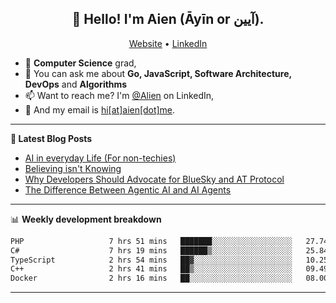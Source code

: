<h2 align="center">👋 Hello! I'm Aien (Āyīn or آیین).</h2>
<p align="center">
  <a href="https://www.aien.me">Website</a> •
  <a href="https://www.linkedin.com/in/aiensaidi/">LinkedIn</a>
</p>


- 🌱 **Computer Science** grad,
- 💬 You can ask me about **Go, JavaScript, Software Architecture, DevOps** and **Algorithms**
- 📫 Want to reach me? I'm [@Alien](https://www.linkedin.com/in/aiensaidi/) on LinkedIn,
- 📧 And my email is [hi[at]aien[dot]me](mailto:hi@aien.me).

-------

**📝 Latest Blog Posts**

<!-- BLOG-POST-LIST:START -->
- [AI in everyday Life (For non-techies)](https://aien.me/ai-in-everyday-life-for-non-techies/)
- [Believing isn't Knowing](https://aien.me/believing-isnt-knowing/)
- [Why Developers Should Advocate for BlueSky and AT Protocol](https://aien.me/why-developers-should-advocate-for-bluesky-and-at-protocol/)
- [The Difference Between Agentic AI and AI Agents](https://aien.me/the-difference-between-agentic-ai-and-ai-agents/)
<!-- BLOG-POST-LIST:END -->

-------

📊 **Weekly development breakdown**
<!--START_SECTION:waka-->

```txt
PHP                   7 hrs 51 mins   ███████░░░░░░░░░░░░░░░░░░   27.74 %
C#                    7 hrs 19 mins   ██████▒░░░░░░░░░░░░░░░░░░   25.84 %
TypeScript            2 hrs 54 mins   ██▓░░░░░░░░░░░░░░░░░░░░░░   10.25 %
C++                   2 hrs 41 mins   ██▒░░░░░░░░░░░░░░░░░░░░░░   09.49 %
Docker                2 hrs 16 mins   ██░░░░░░░░░░░░░░░░░░░░░░░   08.00 %
```

<!--END_SECTION:waka-->

-------
